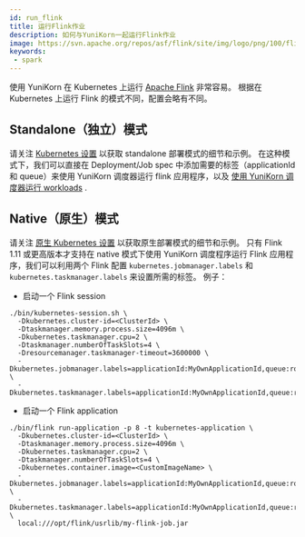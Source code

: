 ```yaml
---
id: run_flink
title: 运行Flink作业
description: 如何与YuniKorn一起运行Flink作业
image: https://svn.apache.org/repos/asf/flink/site/img/logo/png/100/flink_squirrel_100_color.png
keywords:
 - spark
---
```


<!--
Licensed to the Apache Software Foundation (ASF) under one
or more contributor license agreements.  See the NOTICE file
distributed with this work for additional information
regarding copyright ownership.  The ASF licenses this file
to you under the Apache License, Version 2.0 (the
"License"); you may not use this file except in compliance
with the License.  You may obtain a copy of the License at

  http://www.apache.org/licenses/LICENSE-2.0

Unless required by applicable law or agreed to in writing,
software distributed under the License is distributed on an
"AS IS" BASIS, WITHOUT WARRANTIES OR CONDITIONS OF ANY
KIND, either express or implied.  See the License for the
specific language governing permissions and limitations
under the License.
-->

使用 YuniKorn 在 Kubernetes 上运行 [Apache Flink](https://flink.apache.org/) 非常容易。
根据在 Kubernetes 上运行 Flink 的模式不同，配置会略有不同。

## Standalone（独立）模式

请关注 [Kubernetes 设置](https://ci.apache.org/projects/flink/flink-docs-stable/ops/deployment/kubernetes.html) 以获取 standalone 部署模式的细节和示例。
在这种模式下，我们可以直接在 Deployment/Job spec 中添加需要的标签（applicationId 和 queue）来使用 YuniKorn 调度器运行 flink 应用程序，以及 [使用 YuniKorn 调度器运行 workloads](#run-workloads-with-yunikorn-scheduler) .

## Native（原生）模式

请关注 [原生 Kubernetes 设置](https://ci.apache.org/projects/flink/flink-docs-stable/ops/deployment/native_kubernetes.html) 以获取原生部署模式的细节和示例。
只有 Flink 1.11 或更高版本才支持在 native 模式下使用 YuniKorn 调度程序运行 Flink 应用程序，我们可以利用两个 Flink 配置 `kubernetes.jobmanager.labels` 和 `kubernetes.taskmanager.labels` 来设置所需的标签。
例子：

* 启动一个 Flink session
```
./bin/kubernetes-session.sh \
  -Dkubernetes.cluster-id=<ClusterId> \
  -Dtaskmanager.memory.process.size=4096m \
  -Dkubernetes.taskmanager.cpu=2 \
  -Dtaskmanager.numberOfTaskSlots=4 \
  -Dresourcemanager.taskmanager-timeout=3600000 \
  -Dkubernetes.jobmanager.labels=applicationId:MyOwnApplicationId,queue:root.sandbox \
  -Dkubernetes.taskmanager.labels=applicationId:MyOwnApplicationId,queue:root.sandbox
```

* 启动一个 Flink application
```
./bin/flink run-application -p 8 -t kubernetes-application \
  -Dkubernetes.cluster-id=<ClusterId> \
  -Dtaskmanager.memory.process.size=4096m \
  -Dkubernetes.taskmanager.cpu=2 \
  -Dtaskmanager.numberOfTaskSlots=4 \
  -Dkubernetes.container.image=<CustomImageName> \
  -Dkubernetes.jobmanager.labels=applicationId:MyOwnApplicationId,queue:root.sandbox \
  -Dkubernetes.taskmanager.labels=applicationId:MyOwnApplicationId,queue:root.sandbox \
  local:///opt/flink/usrlib/my-flink-job.jar
```